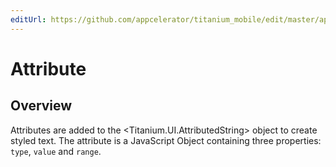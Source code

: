 ```yaml
---
editUrl: https://github.com/appcelerator/titanium_mobile/edit/master/apidoc/Titanium/UI/Attribute.yml
---
```

# Attribute

<TypeHeader/>

## Overview

Attributes are added to the <Titanium.UI.AttributedString> object to create
styled text. The attribute is a JavaScript Object containing three properties:
`type`, `value` and `range`.

<ApiDocs/>
